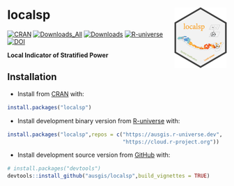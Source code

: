 
<!-- README.md is generated from README.Rmd. Please edit that file -->

# localsp <a href="https://ausgis.github.io/localsp/"><img src="man/figures/logo.png" align="right" height="139" alt="localsp website" /></a>

<!-- badges: start -->

[![CRAN](https://www.r-pkg.org/badges/version/localsp)](https://CRAN.R-project.org/package=localsp)
[![Downloads_All](https://badgen.net/cran/dt/localsp?color=orange)](https://CRAN.R-project.org/package=localsp)
[![Downloads](https://cranlogs.r-pkg.org/badges/localsp)](https://CRAN.R-project.org/package=localsp)
[![R-universe](https://ausgis.r-universe.dev/badges/localsp)](https://ausgis.r-universe.dev/localsp)
[![DOI](https://img.shields.io/badge/DOI-10.1080/13658816.2024.2437811-faa92e)](https://doi.org/10.1080/13658816.2024.2437811)
<!-- badges: end -->

**Local Indicator of Stratified Power**

## Installation

- Install from [CRAN](https://CRAN.R-project.org/package=localsp) with:

``` r
install.packages("localsp")
```

- Install development binary version from
  [R-universe](https://ausgis.r-universe.dev/localsp) with:

``` r
install.packages("localsp",repos = c("https://ausgis.r-universe.dev",
                                     "https://cloud.r-project.org"))
```

- Install development source version from
  [GitHub](https://github.com/ausgis/localsp) with:

``` r
# install.packages("devtools")
devtools::install_github("ausgis/localsp",build_vignettes = TRUE)
```
